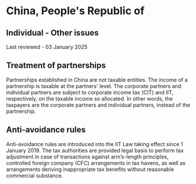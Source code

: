 # China, People's Republic of
## Individual - Other issues
Last reviewed - 03 January 2025
## Treatment of partnerships
Partnerships established in China are not taxable entities. The income of a partnership is taxable at the partners' level. The corporate partners and individual partners are subject to corporate income tax (CIT) and IIT, respectively, on the taxable income so allocated. In other words, the taxpayers are the corporate partners and individual partners, instead of the partnership.
## Anti-avoidance rules
Anti-avoidance rules are introduced into the IIT Law taking effect since 1 January 2019. The tax authorities are provided legal basis to perform tax adjustment in case of transactions against arm’s-length principles, controlled foreign company (CFC) arrangements in tax havens, as well as arrangements deriving inappropriate tax benefits without reasonable commercial substance.
